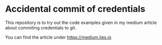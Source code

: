 # Accidental commit of credentials

This repository is to try out the code examples given in my medium article about commiting credentials to git.

You can find the article under https://medium.lies.io